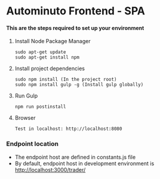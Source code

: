 # Autominuto Frontend - SPA

#### This are the steps required to set up your environment

1. Install Node Package Manager 

   ```   
   sudo apt-get update
   sudo apt-get install npm
   ```
2. Install project dependencies

   ```
   sudo npm install (In the project root)
   sudo npm install gulp -g (Install gulp globally)
   ```
3. Run Gulp

   ```
   npm run postinstall
   ``` 
4. Browser

   ```
   Test in localhost: http://localhost:8080
   ``` 
### Endpoint location

- The endpoint host are defined in constants.js file
- By default, endpoint host in development environment is [http://localhost:3000/trader/][localhost_environment]


[localhost_environment]: <http://localhost:3000/trader/>
